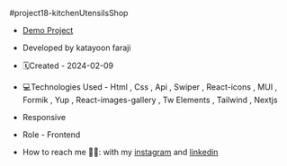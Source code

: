 #project18-kitchenUtensilsShop

- [Demo Project](https://project18-kitchen-utensils-shop-yddv.vercel.app/)

- Developed by katayoon faraji

- 🗓️Created - 2024-02-09

- 💻Technologies Used - Html , Css , Api , Swiper , React-icons , MUI , Formik , Yup , React-images-gallery , Tw Elements , Tailwind , Nextjs

- Responsive
  
- Role - Frontend

- How to reach me 👩🏻: with my [instagram](https://instagram.com/katayoon_faraji_web) and [linkedin](https://www.linkedin.com/in/katayoon-faraji-web-3b722b207r)
